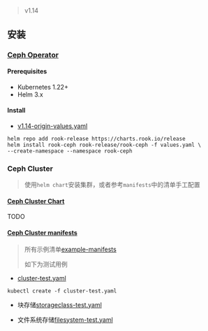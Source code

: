 # 

> v1.14

## 安装

### [Ceph Operator](https://rook.io/docs/rook/latest-release/Helm-Charts/operator-chart/)

#### Prerequisites

- Kubernetes 1.22+
- Helm 3.x

#### Install

- [v1.14-origin-values.yaml](v1.14-origin-values.yaml)

```shell
helm repo add rook-release https://charts.rook.io/release
helm install rook-ceph rook-release/rook-ceph -f values.yaml \
--create-namespace --namespace rook-ceph 
```

### Ceph Cluster

> 使用`helm chart`安装集群，或者参考`manifests`中的清单手工配置

#### [Ceph Cluster Chart](https://rook.io/docs/rook/latest-release/Helm-Charts/ceph-cluster-chart/)

TODO

#### [Ceph Cluster manifests](https://rook.io/docs/rook/latest-release/Getting-Started/example-configurations/)

> 所有示例清单[example-manifests](https://github.com/rook/rook/tree/release-1.14/deploy/examples)
>
> 如下为测试用例

- [cluster-test.yaml](manifests/cluster-test.yaml)

```shell
kubectl create -f cluster-test.yaml
```

- 块存储[storageclass-test.yaml](manifests%2Fstorageclass-test.yaml)

- 文件系统存储[filesystem-test.yaml](manifests%2Ffilesystem-test.yaml)

